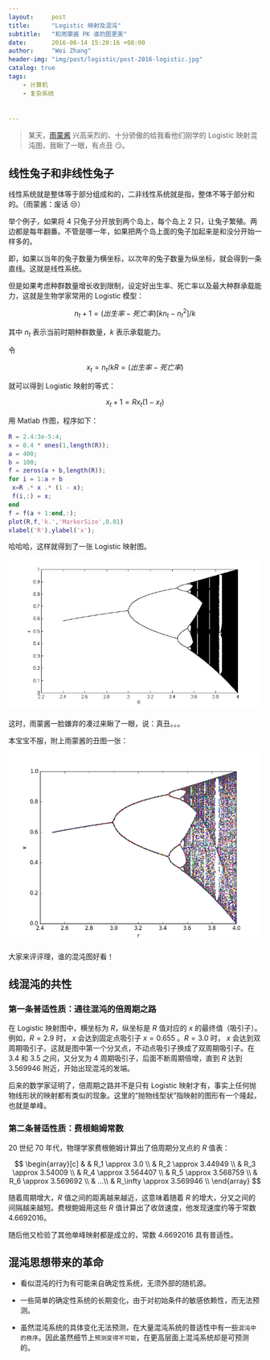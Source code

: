 ```yaml
---
layout:     post
title:      "Logistic 映射及混沌"
subtitle:   "和雨蒙酱 PK 谁的图更美"
date:       2016-06-14 15:20:16 +08:00
author:     "Wei Zhang"
header-img: "img/post/logistic/post-2016-logistic.jpg"
catalog: true
tags:
    - 计算机
    - 复杂系统


---
```


>某天，[雨蒙酱](http://yumengxu.com) 兴高采烈的、十分骄傲的给我看他们刚学的 Logistic 映射混沌图，我瞅了一眼，有点丑 😏。



## 线性兔子和非线性兔子

线性系统就是整体等于部分组成和的，二非线性系统就是指，整体不等于部分和的。（雨蒙酱：废话 😒）

举个例子，如果将 4 只兔子分开放到两个岛上，每个岛上 2 只，让兔子繁殖。两边都是每年翻番。不管是哪一年，如果把两个岛上面的兔子加起来是和没分开始一样多的。

即，如果以当年的兔子数量为横坐标，以次年的兔子数量为纵坐标，就会得到一条直线。这就是线性系统。

但是如果考虑种群数量增长收到限制，设定好出生率、死亡率以及最大种群承载能力，这就是生物学家常用的 Logistic 模型：

$$
n_t+1 = (出生率 - 死亡率)[kn_t - n_t^2] / k 
$$

其中 $n_t$ 表示当前时期种群数量，$k$ 表示承载能力。

令

$$
x_t = n_t / k 
R = (出生率 - 死亡率)
$$

就可以得到 Logistic 映射的等式：

$$
x_t+1 = Rx_t(1 - x_t)
$$ 

用 Matlab 作图，程序如下：

```Matlab
R = 2.4:3e-5:4;
x = 0.4 * ones(1,length(R));
a = 400;
b = 100;
f = zeros(a + b,length(R));
for i = 1:a + b
 x=R .* x .* (1 - x);
 f(i,:) = x;
end
f = f(a + 1:end,:);
plot(R,f,'k.','MarkerSize',0.01)
xlabel('R'),ylabel('x');
```

哈哈哈，这样就得到了一张 Logistic 映射图。

![](/img/post/logistic/logistic.jpg)

这时，雨蒙酱一脸嫌弃的凑过来瞅了一眼，说：真丑。。。

本宝宝不服，附上雨蒙酱的丑图一张：

![](/img/post/logistic/logistic-xpm.png)

大家来评评理，谁的混沌图好看！

## 线混沌的共性

### 第一条普适性质：通往混沌的倍周期之路

在 Logistic 映射图中，横坐标为 $R$，纵坐标是 $R$ 值对应的 $x$ 的最终值（吸引子）。例如，$R = 2.9$ 时， $x$ 会达到固定点吸引子 $x = 0.655$ 。$R = 3.0$ 时， $x$ 会达到双周期吸引子。这就是图中第一个分叉点，不动点吸引子换成了双周期吸引子。在 $3.4$ 和 $3.5$ 之间，又分叉为 4 周期吸引子，后面不断周期倍增，直到 $R$ 达到 $3.569946$ 附近，开始出现混沌的发端。

后来的数学家证明了，倍周期之路并不是只有 Logistic 映射才有，事实上任何抛物线形状的映射都有类似的现象。这里的“抛物线型状”指映射的图形有一个隆起，也就是单峰。

### 第二条普适性质：费根鲍姆常数

20 世纪 70 年代，物理学家费根鲍姆计算出了倍周期分叉点的 $R$ 值表：

$$
\begin{array}[c]
&
& R_1  \approx 3.0 \\
& R_2  \approx 3.44949 \\
& R_3  \approx 3.54009 \\
& R_4  \approx 3.564407 \\
& R_5  \approx 3.568759 \\
& R_6  \approx 3.569692 \\
& ...\\
& R_\infty  \approx 3.569946 \\
\end{array}
$$

随着周期增大，$R$ 值之间的距离越来越近，这意味着随着 $R$ 的增大，分叉之间的间隔越来越短。费根鲍姆用这些 $R$ 值计算出了收敛速度，他发现速度约等于常数 $4.6692016$。

随后他又检验了其他单峰映射都是成立的，常数 $4.6692016$ 具有普适性。

## 混沌思想带来的革命

- 看似混沌的行为有可能来自确定性系统，无须外部的随机源。

- 一些简单的确定性系统的长期变化，由于对初始条件的敏感依赖性，而无法预测。

- 虽然混沌系统的具体变化无法预测，在大量混沌系统的普适性中有一些`混沌中的秩序`。因此虽然细节上`预测变得不可能`，在更高层面上混沌系统却是可预测的。